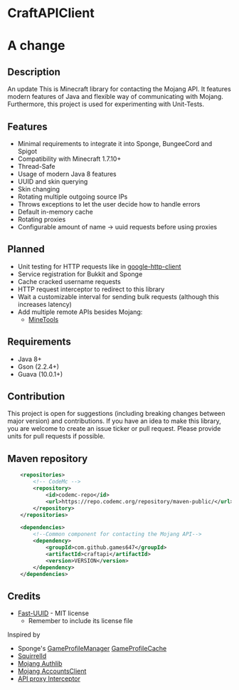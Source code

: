 # CraftAPIClient
# A change
<!-- <> -->
## Description

An update This is Minecraft library for contacting the Mojang API. It features modern features of Java and flexible way of
communicating with Mojang. Furthermore, this project is used for experimenting with Unit-Tests.

## Features

* Minimal requirements to integrate it into Sponge, BungeeCord and Spigot
* Compatibility with Minecraft 1.7.10+
* Thread-Safe
* Usage of modern Java 8 features
* UUID and skin querying
* Skin changing
* Rotating multiple outgoing source IPs
* Throws exceptions to let the user decide how to handle errors
* Default in-memory cache
* Rotating proxies
* Configurable amount of name -> uuid requests before using proxies

## Planned

* Unit testing for HTTP requests like in [google-http-client](https://github.com/google/google-http-java-client)
* Service registration for Bukkit and Sponge
* Cache cracked username requests
* HTTP request interceptor to redirect to this library
* Wait a customizable interval for sending bulk requests (although this increases latency)
* Add multiple remote APIs besides Mojang:
    * [MineTools](https://api.minetools.eu/)

## Requirements

* Java 8+
* Gson (2.2.4+)
* Guava (10.0.1+)

## Contribution

This project is open for suggestions (including breaking changes between major version) and contributions. If you have 
an idea to make this library, you are welcome to create an issue ticker or pull request. Please provide units for pull 
requests if possible.

## Maven repository

```xml
	<repositories>
        <!-- CodeMc -->
        <repository>
            <id>codemc-repo</id>
            <url>https://repo.codemc.org/repository/maven-public/</url>
        </repository>
    </repositories>

    <dependencies>
        <!--Common component for contacting the Mojang API-->
        <dependency>
            <groupId>com.github.games647</groupId>
            <artifactId>craftapi</artifactId>
            <version>VERSION</version>
        </dependency>
    </dependencies>
```

## Credits

* [Fast-UUID](https://github.com/jchambers/fast-uuid) - MIT license
  * Remember to include its license file

Inspired by

* Sponge's
[GameProfileManager](https://jd.spongepowered.org/7.0.0/org/spongepowered/api/profile/GameProfileManager.html)
[GameProfileCache](https://jd.spongepowered.org/7.0.0/org/spongepowered/api/profile/GameProfileCache.html)
* [SquirrelId](https://github.com/EngineHub/SquirrelID)
* [Mojang Authlib](https://github.com/Techcable/Authlib)
* [Mojang AccountsClient](https://github.com/JonMcPherson/AccountsClient/)
* [API proxy Interceptor](https://github.com/Shevchik/MojangAPIProxy)

